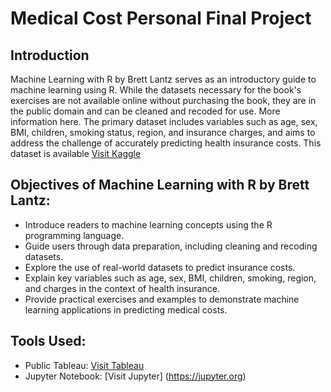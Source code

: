# Medical Cost Personal Final Project
## Introduction
Machine Learning with R by Brett Lantz serves as an introductory guide to machine learning using R. While the datasets necessary for the book's exercises are not available online without purchasing the book, they are in the public domain and can be cleaned and recoded for use. More information here.
The primary dataset includes variables such as age, sex, BMI, children, smoking status, region, and insurance charges, and aims to address the challenge of accurately predicting health insurance costs. This dataset is available [Visit Kaggle](https://www.kaggle.com/datasets/mirichoi0218/insurance)

## Objectives of Machine Learning with R by Brett Lantz:
* Introduce readers to machine learning concepts using the R programming language.
* Guide users through data preparation, including cleaning and recoding datasets.
* Explore the use of real-world datasets to predict insurance costs.
* Explain key variables such as age, sex, BMI, children, smoking, region, and charges in the context of health insurance.
* Provide practical exercises and examples to demonstrate machine learning applications in predicting medical costs.

## Tools Used:
* Public Tableau: [Visit Tableau](https://public.tableau.com/app/profile/elizabete.nakamura/viz/6_7Exercise/Medical_Cost_Personal?publish=yes)
* Jupyter Notebook: [Visit Jupyter] (https://jupyter.org)
